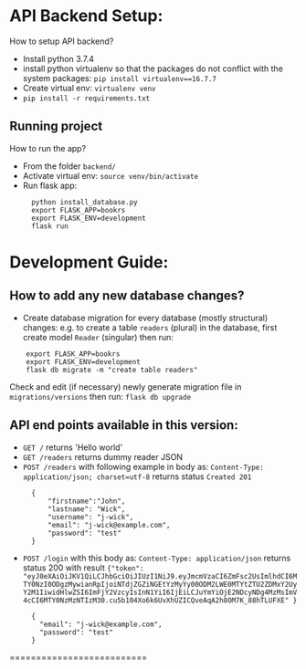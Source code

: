 # API Backend Setup:

How to setup API backend?

- Install python 3.7.4
- install python virtualenv so that the packages do not conflict with the system
  packages: `pip install virtualenv==16.7.7`
- Create virtual env: `virtualenv venv`
- `pip install -r requirements.txt`

## Running project

How to run the app?

- From the folder `backend/`
- Activate virtual env: `source venv/bin/activate`
- Run flask app:
  ```
    python install_database.py
    export FLASK_APP=bookrs
    export FLASK_ENV=development
    flask run
  ```

# Development Guide:

## How to add any new database changes?

- Create database migration for every database (mostly structural) changes: e.g.
  to create a table `readers` (plural) in the database, first create model
  `Reader` (singular) then run:

```
    export FLASK_APP=bookrs
    export FLASK_ENV=development
    flask db migrate -m "create table readers"
```

Check and edit (if necessary) newly generate migration file in
`migrations/versions` then run: `flask db upgrade`

## API end points available in this version:

- `GET /` returns 'Hello world'
- `GET /readers` returns dummy reader JSON
- `POST /readers` with following example in body as:
  `Content-Type: application/json; charset=utf-8` returns status `Created 201`
  ```
    {
        "firstname":"John",
        "lastname": "Wick",
        "username": "j-wick",
        "email": "j-wick@example.com",
        "password": "test"
    }
  ```
- `POST /login` with this body as: `Content-Type: application/json` returns
  status 200 with result
  `{"token": "eyJ0eXAiOiJKV1QiLCJhbGciOiJIUzI1NiJ9.eyJmcmVzaCI6ZmFsc2UsImlhdCI6MTY0NzI0ODgzMywianRpIjoiNTdjZGZiNGEtYzMyYy00ODM2LWE0MTYtZTU2ZDMxY2UyY2M1IiwidHlwZSI6ImFjY2VzcyIsInN1YiI6IjEiLCJuYmYiOjE2NDcyNDg4MzMsImV4cCI6MTY0NzMzNTIzM30.cu5b104Xo6k6UvXhUZICQveAqA2h8OM7K_88hTLUFXE" }`
  ```
    {
      "email": "j-wick@example.com",
      "password": "test"
    }
  ```

==========================
